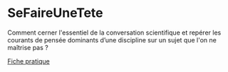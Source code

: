 # SeFaireUneTete
Comment cerner l'essentiel de la conversation scientifique et repérer les courants de pensée dominants d’une discipline sur un sujet que l'on ne maîtrise pas ?

[Fiche pratique](https://github.com/pmartinolli/SeFaireUneTete/blob/main/reperer-les-courants-de-pensee-dominants.pdf)
